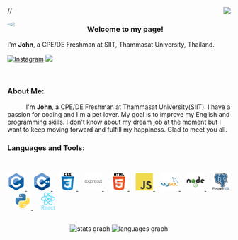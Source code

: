 //<img align="right" src="https://komarev.com/ghpvc/?username=Johnoo007&color=ff69b4"><br>

<img align="left" style="display: block; width: 180px; height: auto; border-radius: 50%; object-fit: cover; object-position: center;" src="https://pbs.twimg.com/media/GGot5WDbIAAL6gN?format=jpg&name=small">

### Welcome to my page!

I'm **John**, a CPE/DE Freshman at SIIT, Thammasat University, Thailand. 

<p> <a href="https://www.instagram.com/wongprasittigul" target="_blank"><img alt="Instagram" src="https://img.shields.io/badge/Instagram-e1306c?&style=for-the-badge&logo=Instagram&logoColor=white" /></a>
    <a href = "mailto:psuwit.john.won@gmail.com"><img src="https://img.shields.io/badge/Gmail-D14836?style=for-the-badge&logo=gmail&logoColor=white"></a>
</p>

<br>

<h3 align="left">About Me:</h3>

&emsp;&emsp;&emsp;I'm **John**, a CPE/DE Freshman at Thammasat University(SIIT). I have a passion for coding and I'm a pet lover. My goal is to improve my English and programming skills. I don't know about my dream job at the moment but I want to keep moving forward and fulfill my happiness. Glad to meet you all.

<h3 align="left">Languages and Tools:</h3><br>
<p align="left"> 
  <a href="https://www.cprogramming.com/" target="_blank" rel="noreferrer"> <img src="https://raw.githubusercontent.com/devicons/devicon/master/icons/c/c-original.svg" alt="c" width="40" height="40"/> </a>  <img width="10" />
  <a href="https://www.w3schools.com/cpp/" target="_blank" rel="noreferrer"> <img src="https://raw.githubusercontent.com/devicons/devicon/master/icons/cplusplus/cplusplus-original.svg" alt="cplusplus" width="40" height="40"/> </a> <img width="10" />
  <a href="https://www.w3schools.com/css/" target="_blank" rel="noreferrer"> <img src="https://raw.githubusercontent.com/devicons/devicon/master/icons/css3/css3-original-wordmark.svg" alt="css3" width="40" height="40"/> </a> <img width="10" />
  <a href="https://expressjs.com" target="_blank" rel="noreferrer"> <img src="https://raw.githubusercontent.com/devicons/devicon/master/icons/express/express-original-wordmark.svg" alt="express" width="40" height="40"/> </a> <img width="10" />
  <a href="https://www.w3.org/html/" target="_blank" rel="noreferrer"> <img src="https://raw.githubusercontent.com/devicons/devicon/master/icons/html5/html5-original-wordmark.svg" alt="html5" width="40" height="40"/> </a> <img width="10" />
  <a href="https://developer.mozilla.org/en-US/docs/Web/JavaScript" target="_blank" rel="noreferrer"> <img src="https://raw.githubusercontent.com/devicons/devicon/master/icons/javascript/javascript-original.svg" alt="javascript" width="40" height="40"/> </a> <img width="10" />
  <a href="https://www.mysql.com/" target="_blank" rel="noreferrer"> <img src="https://raw.githubusercontent.com/devicons/devicon/master/icons/mysql/mysql-original-wordmark.svg" alt="mysql" width="40" height="40"/> </a> <img width="10" />
  <a href="https://nodejs.org" target="_blank" rel="noreferrer"> <img src="https://raw.githubusercontent.com/devicons/devicon/master/icons/nodejs/nodejs-original-wordmark.svg" alt="nodejs" width="40" height="40"/> </a> <img width="10" />
  <a href="https://www.postgresql.org" target="_blank" rel="noreferrer"> <img src="https://raw.githubusercontent.com/devicons/devicon/master/icons/postgresql/postgresql-original-wordmark.svg" alt="postgresql" width="40" height="40"/> </a> <img width="10" />
  <a href="https://www.python.org" target="_blank" rel="noreferrer"> <img src="https://raw.githubusercontent.com/devicons/devicon/master/icons/python/python-original.svg" alt="python" width="40" height="40"/> </a> <img width="10" />
  <a href="https://reactjs.org/" target="_blank" rel="noreferrer"> <img src="https://raw.githubusercontent.com/devicons/devicon/master/icons/react/react-original-wordmark.svg" alt="react" width="40" height="40"/> </a> 
</p>

<br>

<div align="center">
  <img src="https://github-readme-stats.vercel.app/api?username=Johnoo007&hide_title=false&hide_rank=false&show_icons=true&include_all_commits=true&count_private=true&disable_animations=false&theme=rose_pine&locale=en&hide_border=false" height="130" alt="stats graph"  />
  <img src="https://github-readme-stats.vercel.app/api/top-langs?username=Johnoo007&locale=en&hide_title=false&layout=compact&card_width=320&langs_count=5&theme=rose_pine&hide_border=false" height="130" alt="languages graph"  />
</div>

###






<!--  

//comment

<div align="center">
  <img src="https://profile-counter.glitch.me/Johnoo007/count.svg?"  />
</div>

###

[![Instagram](https://img.shields.io/badge/Instagram-blue?style=social&logo=instagram)](https://www.instagram.com/Wongprasittigul/)

[![Instagram](https://img.shields.io/badge/Instagram-Follow%20@Wongprasittigul-E1306C?style=flat&labelColor=545454&color=E1306C&logo=instagram)](https://www.instagram.com/Wongprasittigul/)

[![Twitter Follow](https://img.shields.io/twitter/follow/rishit_dagli?style=social)](https://twitter.com/intent/follow?screen_name=rishit_dagli)
[![GitHub followers](https://img.shields.io/github/followers/Rishit-dagli?label=Follow&style=social)](https://github.com/Rishit-dagli)
[![Instagram](https://img.shields.io/badge/Instagram-Follow-@Wongprasittigul-E1306C?style=social&labelColor=E1306C&logo=instagram)](https://www.instagram.com/Wongprasittigul/)

[![Instagram](https://img.shields.io/badge/Instagram-E1306C?style=plastic&labelColor=E1306C&logo=instagram)](https://www.instagram.com/Wongprasittigul/)

[![Instagram](https://img.shields.io/badge/Instagram-1DA1F2?style=plastic&labelColor=1DA1F2&logo=instagram)](https://www.instagram.com/Wongprasittigul/)

[![Instagram](https://img.shields.io/badge/Instagram-1DA1F2?style=flat&labelColor=1DA1F2&logo=instagram)](https://www.instagram.com/Wongprasittigul/)

[![Instagram](https://img.shields.io/badge/Instagram-Follow%20@Wongprasittigul-E1306C?style=plastic&labelColor=E1306C&logo=instagram)](https://www.instagram.com/Wongprasittigul/)

[![Instagram](https://img.shields.io/badge/Instagram-F0F0F0?style=plastic&logo=instagram)](https://www.instagram.com/Wongprasittigul/)

[![Instagram](https://img.shields.io/badge/Instagram-F0F0F0?style=flat&logo=instagram)](https://www.instagram.com/Wongprasittigul/)

-->
